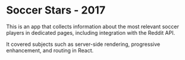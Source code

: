 # Soccer Stars - 2017

This is an app that collects information about the most relevant soccer players in dedicated pages, including integration with the Reddit API.

It covered subjects such as server-side rendering, progressive enhancement, and routing in React.
